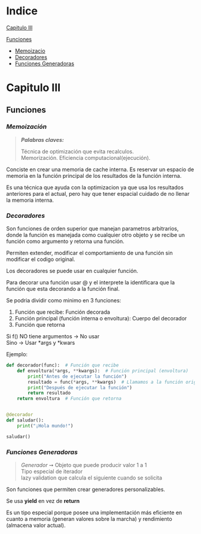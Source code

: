 # Indice

[Capitulo III](#capitulo-iii)

[Funciones](#funciones)

- [Memoizacio](#memoizacion)
- [Decoradores](#decoradores)
- [Funciones Generadoras](#funciones-generadoras)

# Capitulo III

## Funciones

### *Memoización*

> ***Palabras claves:*** 
>
> Técnica de optimización que evita recalculos.  
> Memorización.
> Eficiencia computacional(ejecución).  

Conciste en crear una memoria de cache interna. Es reservar un espacio de memoria en la función principal de los resultados de la función interna.

Es una técnica que ayuda con la optimizacion ya que usa los resultados anteriores para el actual, pero hay que tener espacial cuidado de no llenar la memoria interna.

### *Decoradores*

Son funciones de orden superior que manejan parametros arbitrarios, donde la función es manejada como cualquier otro objeto y se recibe un función como argumento y retorna una función.

Permiten extender, modificar el comportamiento de una función sin modificar el codigo original.

Los decoradores se puede usar en cualquier función.

Para decorar una función usar @ y el interprete la identificara que la función que esta decorando a la función final.

Se podria dividir como minimo en 3 funciones:
1. Función que recibe: Función decorada 
2. Función principal (función interna o envoltura): Cuerpo del decorador
3. Función que retorna

Si f() NO tiene argumentos -> No usar  
Sino -> Usar *args y *kwars

Ejemplo:

```python
def decorador(func):  # Función que recibe
    def envoltura(*args, **kwargs):  # Función principal (envoltura)
        print("Antes de ejecutar la función")
        resultado = func(*args, **kwargs)  # Llamamos a la función original
        print("Después de ejecutar la función")
        return resultado
    return envoltura  # Función que retorna


@decorador
def saludar():
    print("¡Hola mundo!")

saludar()
```

### *Funciones Generadoras*

> *Generador*  ➙ Objeto que puede producir valor 1 a 1  
> Tipo especial de iterador  
> lazy validation que calcula el siguiente cuando se solicita

Son funciones que permiten crear generadores personalizables.

Se usa **yield** en vez de **return**

Es un tipo especial porque posee una implementación más eficiente en cuanto a memoria (generan valores sobre la marcha) y rendimiento (almacena valor actual).
